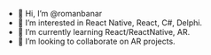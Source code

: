 - 👋 Hi, I’m @romanbanar
- 👀 I’m interested in React Native, React, C#, Delphi.
- 🌱 I’m currently learning React/ReactNative, AR.
- 💞️ I’m looking to collaborate on AR projects.

<!---
romanbanar/romanbanar is a ✨ special ✨ repository because its `README.md` (this file) appears on your GitHub profile.
You can click the Preview link to take a look at your changes.
--->
